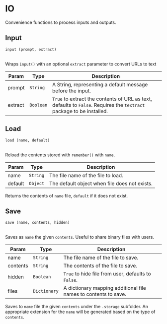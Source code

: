 # IO

Convenience functions to process inputs and outputs.

## Input

`input (prompt, extract)` <br/><br/>

Wraps `input()` with an optional `extract` parameter to convert URLs to text

| Param | Type | Description |
| --- | --- | --- |
| prompt | <code>String</code> | A String, representing a default message before the input. |
| extract | <code>Boolean</code> | `True` to extract the contents of URL as text, defaults to `False`. Requires the `textract` package to be installed.

## Load

`load (name, default)` <br/><br/>

Reload the contents stored with `remember()` with `name`.

| Param | Type | Description |
| --- | --- | --- |
| name | <code>String</code> | The file name of the file to load. |
| default | <code>Object</code> | The default object when file does not exists. |

Returns the contents of `name` file, `default` if it does not exist.

## Save

`save (name, contents, hidden)` <br/><br/>

Saves as `name` the given `contents`. Useful to share binary files with users.

| Param | Type | Description |
| --- | --- | --- |
| name | <code>String</code> | The file name of the file to save. |
| contents | <code>String</code> | The contents of the file to save. |
| hidden | <code>Boolean</code> | `True` to hide file from user, defaults to `False`.
| files | <code>Dictionary</code> | A dictionary mapping additional file names to contents to save.

Saves to `name` file the given `contents` under the `.storage` subfolder. An appropriate extension for the `name` will be generated based on the type of `contents`.
